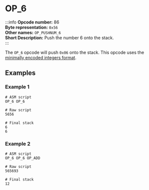 # OP_6
:::info
**Opcode number:** 86  
**Byte representation:** `0x56`  
**Other names:** `OP_PUSHNUM_6`  
**Short Description:** Push the number 6 onto the stack.  
:::

The `OP_6` opcode will push `0x06` onto the stack. This opcode uses the [minimally encoded integers format](../script/numbers.md#minimally-encoded-integers).

## Examples
### Example 1
```shell
# ASM script
OP_6 OP_6

# Raw script
5656

# Final stack
6
6
```

### Example 2
```shell
# ASM script
OP_6 OP_6 OP_ADD

# Raw script
565693

# Final stack
12
```
